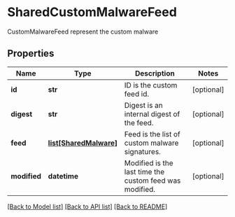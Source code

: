 # SharedCustomMalwareFeed

CustomMalwareFeed represent the custom malware

## Properties
Name | Type | Description | Notes
------------ | ------------- | ------------- | -------------
**id** | **str** | ID is the custom feed id.  | [optional] 
**digest** | **str** | Digest is an internal digest of the feed.  | [optional] 
**feed** | [**list[SharedMalware]**](SharedMalware.md) | Feed is the list of custom malware signatures.  | [optional] 
**modified** | **datetime** | Modified is the last time the custom feed was modified.  | [optional] 

[[Back to Model list]](../README.md#documentation-for-models) [[Back to API list]](../README.md#documentation-for-api-endpoints) [[Back to README]](../README.md)


